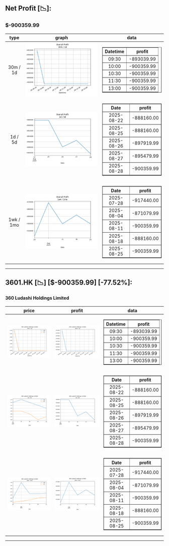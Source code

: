 ## Net Profit [📉]:
### $-900359.99
|type|graph|data|
|:---:|:---:|:---:|
|30m / 1d|![net_profit](image/overall_30m-1d.png)|<table border="1" class="dataframe"> <thead> <tr style="text-align: center;"> <th>Datetime</th> <th>profit</th> </tr> </thead> <tbody> <tr> <td>09:30</td> <td>-893039.99</td> </tr> <tr> <td>10:00</td> <td>-900359.99</td> </tr> <tr> <td>10:30</td> <td>-900359.99</td> </tr> <tr> <td>11:30</td> <td>-900359.99</td> </tr> <tr> <td>13:00</td> <td>-900359.99</td> </tr> </tbody></table>|
|1d / 5d|![net_profit](image/overall_1d-5d.png)|<table border="1" class="dataframe"> <thead> <tr style="text-align: center;"> <th>Date</th> <th>profit</th> </tr> </thead> <tbody> <tr> <td>2025-08-22</td> <td>-888160.00</td> </tr> <tr> <td>2025-08-25</td> <td>-888160.00</td> </tr> <tr> <td>2025-08-26</td> <td>-897919.99</td> </tr> <tr> <td>2025-08-27</td> <td>-895479.99</td> </tr> <tr> <td>2025-08-28</td> <td>-900359.99</td> </tr> </tbody></table>|
|1wk / 1mo|![net_profit](image/overall_1wk-1mo.png)|<table border="1" class="dataframe"> <thead> <tr style="text-align: center;"> <th>Date</th> <th>profit</th> </tr> </thead> <tbody> <tr> <td>2025-07-28</td> <td>-917440.00</td> </tr> <tr> <td>2025-08-04</td> <td>-871079.99</td> </tr> <tr> <td>2025-08-11</td> <td>-900359.99</td> </tr> <tr> <td>2025-08-18</td> <td>-888160.00</td> </tr> <tr> <td>2025-08-25</td> <td>-900359.99</td> </tr> </tbody></table>|
---
## 3601.HK [📉] [$-900359.99] [-77.52%]:
#### 360 Ludashi Holdings Limited
|price|profit|data|
|:---:|:---:|:---:|
|![price](image/3601.HK_30m-1d_price.png)|![profit](image/3601.HK_30m-1d_profit.png)|<table border="1" class="dataframe"> <thead> <tr style="text-align: center;"> <th>Datetime</th> <th>profit</th> </tr> </thead> <tbody> <tr> <td>09:30</td> <td>-893039.99</td> </tr> <tr> <td>10:00</td> <td>-900359.99</td> </tr> <tr> <td>10:30</td> <td>-900359.99</td> </tr> <tr> <td>11:30</td> <td>-900359.99</td> </tr> <tr> <td>13:00</td> <td>-900359.99</td> </tr> </tbody></table>|
|![price](image/3601.HK_1d-5d_price.png)|![profit](image/3601.HK_1d-5d_profit.png)|<table border="1" class="dataframe"> <thead> <tr style="text-align: center;"> <th>Date</th> <th>profit</th> </tr> </thead> <tbody> <tr> <td>2025-08-22</td> <td>-888160.00</td> </tr> <tr> <td>2025-08-25</td> <td>-888160.00</td> </tr> <tr> <td>2025-08-26</td> <td>-897919.99</td> </tr> <tr> <td>2025-08-27</td> <td>-895479.99</td> </tr> <tr> <td>2025-08-28</td> <td>-900359.99</td> </tr> </tbody></table>|
|![price](image/3601.HK_1wk-1mo_price.png)|![profit](image/3601.HK_1wk-1mo_profit.png)|<table border="1" class="dataframe"> <thead> <tr style="text-align: center;"> <th>Date</th> <th>profit</th> </tr> </thead> <tbody> <tr> <td>2025-07-28</td> <td>-917440.00</td> </tr> <tr> <td>2025-08-04</td> <td>-871079.99</td> </tr> <tr> <td>2025-08-11</td> <td>-900359.99</td> </tr> <tr> <td>2025-08-18</td> <td>-888160.00</td> </tr> <tr> <td>2025-08-25</td> <td>-900359.99</td> </tr> </tbody></table>|
---
